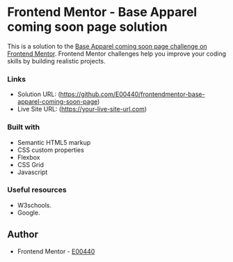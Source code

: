 # Frontend Mentor - Base Apparel coming soon page solution

This is a solution to the [Base Apparel coming soon page challenge on Frontend Mentor](https://www.frontendmentor.io/challenges/base-apparel-coming-soon-page-5d46b47f8db8a7063f9331a0). Frontend Mentor challenges help you improve your coding skills by building realistic projects. 


### Links

- Solution URL: (https://github.com/E00440/frontendmentor-base-apparel-coming-soon-page)
- Live Site URL: (https://your-live-site-url.com)


### Built with

- Semantic HTML5 markup
- CSS custom properties
- Flexbox
- CSS Grid
- Javascript


### Useful resources

- W3schools.
- Google.


## Author

- Frontend Mentor - [ E00440](https://www.frontendmentor.io/profile/E00440)